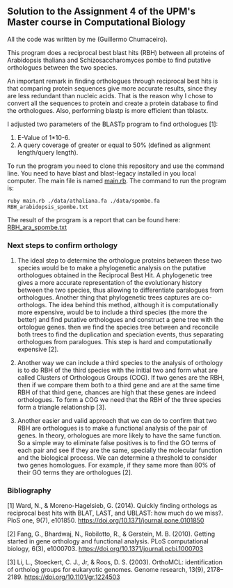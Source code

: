 ## Solution to the Assignment 4 of the UPM's Master course in Computational Biology

All the code was written by me (Guillermo Chumaceiro).

This program does a reciprocal best blast hits (RBH) between all proteins of Arabidopsis thaliana and Schizosaccharomyces pombe to find putative orthologues between the two species.

An important remark in finding orthologues through reciprocal best hits is that comparing protein sequences give more accurate results, since they are less redundant than nucleic acids. That is the reason why I chose to convert all the sequences to protein and create a protein database to find the orthologues. Also, performing blastp is more efficient than tblastx.

I adjusted two parameters of the BLASTp program to find orthologues [1]:

1. E-Value of 1*10-6.
2. A query coverage of greater or equal to 50% (defined as alignment length/query length).

To run the program you need to clone this repository and use the command line. You need to have blast and blast-legacy installed in you local computer. The main file is named [main.rb](./main.rb). The command to run the program is: 
```
ruby main.rb ./data/athaliana.fa ./data/spombe.fa RBH_arabidopsis_spombe.txt
```

The result of the program is a report that can be found here: [RBH_ara_spombe.txt](./RBH_ara_spombe.txt)

### Next steps to confirm orthology

1. The ideal step to determine the orthologue proteins between these two species would be to make a phylogenetic analysis on the putative orthologues obtained in the Reciprocal Best Hit. A phylogenetic tree gives a more accurate representation of the evolutionary history between the two species, thus allowing to differentiate paralogues from orthologues. Another thing that phylogenetic trees captures are co-orthologs. The idea behind this method, although it is computationally more expensive, would be to include a third species (the more the better) and find putative orthologues and construct a gene tree with the ortologue genes. then we find the species tree between and reconcile both trees to find the duplication and speciation events, thus separating orthologues from paralogues. This step is hard and computationally expensive [2].

2. Another way we can include a third species to the analysis of orthology is to do RBH of the third species with the initial two and form what are called Clusters of Orthologous Groups (COG). If two genes are the RBH, then if we compare them both to a third gene and are at the same time RBH of that third gene, chances are high that these genes are indeed orthologues. To form a COG we need that the RBH of the three species form a triangle relationship [3]. 

3. Another easier and valid approach that we can do to confirm that two RBH are orthologues is to make a functional analysis of the pair of genes. In theory, orhologues are more likely to have the same function. So a simple way to eliminate false positives is to find the GO terms of each pair and see if they are the same, specially the molecular function and the biological process. We can determine a threshold to consider two genes homologues. For example, if they same more than 80% of their GO terms they are orthologues [2].

### Bibliography

[1] Ward, N., & Moreno-Hagelsieb, G. (2014). Quickly finding orthologs as reciprocal best hits with BLAT, LAST, and UBLAST: how much do we miss?. PloS one, 9(7), e101850. https://doi.org/10.1371/journal.pone.0101850

[2] Fang, G., Bhardwaj, N., Robilotto, R., & Gerstein, M. B. (2010). Getting started in gene orthology and functional analysis. PLoS computational biology, 6(3), e1000703. https://doi.org/10.1371/journal.pcbi.1000703

[3] Li, L., Stoeckert, C. J., Jr, & Roos, D. S. (2003). OrthoMCL: identification of ortholog groups for eukaryotic genomes. Genome research, 13(9), 2178–2189. https://doi.org/10.1101/gr.1224503